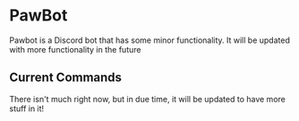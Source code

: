 # PawBot
Pawbot is a Discord bot that has some minor functionality. It will be updated with more functionality in the future
## Current Commands
There isn't much right now, but in due time, it will be updated to have more stuff in it!
